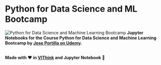 # Python for Data Science and ML Bootcamp
![Python for Data Science and Machine Learning Bootcamp](https://udemy-images.udemy.com/course/750x422/903744_8eb2.jpg)
**Jupyter Notebooks for the Course Python for Data Science and Machine Learning Bootcamp by [Jose Portilla on Udemy](https://www.udemy.com/python-for-data-science-and-machine-learning-bootcamp/).**<br /> <br /> 

__Made with :heart: in [VIThink](http://ai-vithink.github.io) and Jupyter Notebook :orange_book:__<br /> <br /> 
